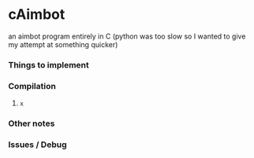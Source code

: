 # cAimbot
an aimbot program entirely in C (python was too slow so I wanted to give my attempt at something quicker)

### Things to implement

### Compilation
1. `x`

### Other notes

### Issues / Debug
